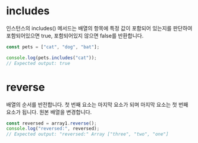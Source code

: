 # includes

인스턴스의 includes() 메서드는 배열의 항목에 특정 값이 포함되어 있는지를 판단하여 포함되어있으면 true, 포함되어있지 않으면 false를 반환합니다.
```js
const pets = ["cat", "dog", "bat"];

console.log(pets.includes("cat"));
// Expected output: true

```
# reverse
배열의 순서를 반전합니다. 첫 번째 요소는 마지막 요소가 되며 마지막 요소는 첫 번째 요소가 됩니다. 원본 배열을 변경합니다.
```js
const reversed = array1.reverse();
console.log("reversed:", reversed);
// Expected output: "reversed:" Array ["three", "two", "one"]
```

